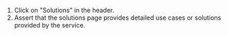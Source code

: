 1. Click on "Solutions" in the header.
2. Assert that the solutions page provides detailed use cases or solutions provided by the service.